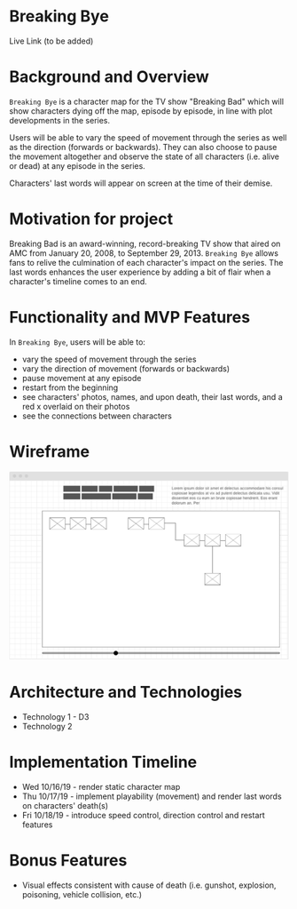 # Breaking Bye

Live Link (to be added)

# Background and Overview
`Breaking Bye` is a character map for the TV show "Breaking Bad" which will show characters dying off the map, episode by episode, in line with plot developments in the series.

Users will be able to vary the speed of movement through the series as well as the direction (forwards or backwards).  They can also choose to pause the movement altogether and observe the state of all characters (i.e. alive or dead) at any episode in the series.

Characters' last words will appear on screen at the time of their demise.

# Motivation for project
Breaking Bad is an award-winning, record-breaking TV show that aired on AMC from January 20, 2008, to September 29, 2013.  `Breaking Bye` allows fans to relive the culmination of each character's impact on the series.  The last words enhances the user experience by adding a bit of flair when a character's timeline comes to an end.

# Functionality and MVP Features

In `Breaking Bye`, users will be able to:
* vary the speed of movement through the series
* vary the direction of movement (forwards or backwards)
* pause movement at any episode
* restart from the beginning
* see characters' photos, names, and upon death, their last words, and a red x overlaid on their photos
* see the connections between characters

# Wireframe

![wireframe](/wireframe.png)
    
# Architecture and Technologies
* Technology 1 - D3
* Technology 2
     

# Implementation Timeline
    
* Wed 10/16/19 - render static character map
* Thu 10/17/19 - implement playability (movement) and render last words on characters' death(s)
* Fri 10/18/19 - introduce speed control, direction control and restart features

# Bonus Features

* Visual effects consistent with cause of death (i.e. gunshot, explosion, poisoning, vehicle collision, etc.)
